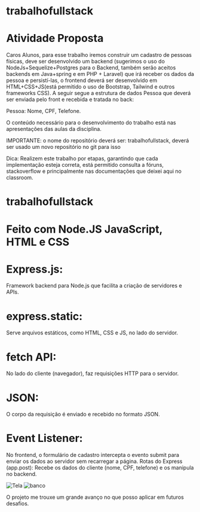 # trabalhofullstack

# Atividade Proposta
Caros Alunos, para esse trabalho iremos construir um cadastro de pessoas físicas, deve ser desenvolvido um backend (sugerimos o uso do NodeJs+Sequelize+Postgres para o Backend, também serão aceitos backends em Java+spring e em PHP + Laravel) que irá receber os dados da pessoa e persistí-las, o frontend deverá ser desenvolvido em HTML+CSS+JS(está permitido o uso de Bootstrap, Tailwind e outros frameworks CSS). A seguir segue a estrutura de dados Pessoa que deverá ser enviada pelo front e recebida e tratada no back:

Pessoa: Nome, CPF, Telefone.

O conteúdo necessário para o desenvolvimento do trabalho está nas apresentações das aulas da disciplina.

IMPORTANTE: o nome do repositório deverá ser: trabalhofullstack, deverá ser usado um novo repositório no git para isso

Dica: Realizem este trabalho por etapas, garantindo que cada implementação esteja correta, está permitido consulta a fóruns, stackoverflow e principalmente nas documentações que deixei aqui no classroom.

# trabalhofullstack
# Feito com Node.JS JavaScript, HTML e CSS 
# Express.js: 
Framework backend para Node.js que facilita a criação de servidores e APIs.
# express.static: 
Serve arquivos estáticos, como HTML, CSS e JS, no lado do servidor.
# fetch API: 
No lado do cliente (navegador), faz requisições HTTP para o servidor.
# JSON:
O corpo da requisição é enviado e recebido no formato JSON.
# Event Listener:
No frontend, o formulário de cadastro intercepta o evento submit para enviar os dados ao servidor sem recarregar a página.
Rotas do Express (app.post): Recebe os dados do cliente (nome, CPF, telefone) e os manipula no backend.

![Tela](https://github.com/user-attachments/assets/b06c5ae4-c752-4b04-8676-fbd334dd163c)
![banco](https://github.com/user-attachments/assets/bc28a20c-96c0-4024-9a9d-e82e3e2bdef4)

O projeto me trouxe um grande avanço no que posso aplicar em futuros desafios.
